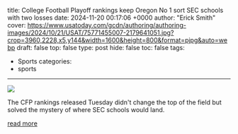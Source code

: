 title: College Football Playoff rankings keep Oregon No 1 sort SEC schools with two losses
date: 2024-11-20 00:17:06 +0000
author: "Erick Smith"
cover: https://www.usatoday.com/gcdn/authoring/authoring-images/2024/10/21/USAT/75771455007-2179641051.jpg?crop=3960,2228,x5,y144&width=1600&height=800&format=pjpg&auto=webp
draft: false
top: false
type: post
hide: false
toc: false
tags:
  - Sports
categories:
  - sports
---

![](https://www.usatoday.com/gcdn/authoring/authoring-images/2024/10/21/USAT/75771455007-2179641051.jpg?crop=3960,2228,x5,y144&width=1600&height=800&format=pjpg&auto=webp)

The CFP rankings released Tuesday didn't change the top of the field but solved the mystery of where SEC schools would land.

[read more](https://www.usatoday.com/story/sports/ncaaf/2024/11/19/college-football-playoff-rankings-sec-schools/76420646007/)
